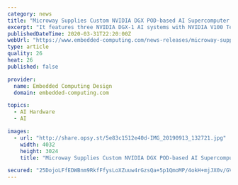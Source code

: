 ```yaml
---
category: news
title: "Microway Supplies Custom NVIDIA DGX POD-based AI Supercomputer to Milwaukee School of Engineering"
excerpt: "It features three NVIDIA DGX-1 AI systems with NVIDIA V100 Tensor Core GPU accelerators; twenty Microway NumberSmasher Xeon + NVIDIA T4 GPU teaching compute nodes; and access to NGC, which provides an online registry of software stacks optimized for deep learning, machine learning and HPC applications, as well as pre-trained models and model ..."
publishedDateTime: 2020-03-31T22:20:00Z
webUrl: "https://www.embedded-computing.com/news-releases/microway-supplies-custom-nvidia-dgx-pod-based-ai-supercomputer-to-milwaukee-school-of-engineering"
type: article
quality: 26
heat: 26
published: false

provider:
  name: Embedded Computing Design
  domain: embedded-computing.com

topics:
  - AI Hardware
  - AI

images:
  - url: "http://share.opsy.st/5e83c1512e40d-IMG_20190913_132721.jpg"
    width: 4032
    height: 3024
    title: "Microway Supplies Custom NVIDIA DGX POD-based AI Supercomputer to Milwaukee School of Engineering"

secured: "25DojoLFfEDWBnm9RkfFfysLoXZuuw4rGzsQa+5p1QmoMP/4okH+mjJX0v/GVV3yT0BGrx3oeVDgP19fSVrTz2s61uK5v2Le+tmLVCh72mupWMs4XAOzgXPlI7/Xso43tV0fSEgQmPXgAvLOZYbraTk5VcczYGzh5dNk5cRL8WDz3yRyNQq0m7X7fXDamcJ4s7j3vzrH773lyZaAresIvPsXz+t8wCL0z97C/CROLw6/lxPzTf4rkxOhsNc5QAHgsLF6rYoJfmsU0nzoFpwWyn227XeWYOWGP7jLeGz6ORna0CdZvfDnQfw469SckZYWIiT04/cQj3FyJlAENx0c3MdSdgYEmlBCec19LqiABMRHphxxgTkqsWFRfWj7lM4zXgGMGq03SohrtyGiIscxoCB2mB+BaAkA2Znw9HtdM7DiTw+nvfafYeJ2tf/G7QOypyqXnBwNlzNK21+x4EjZoE+K3k0CnG80el7HNE3lqQc=;ld2k5G982MRFB/+Q5A4+xQ=="
---
```


